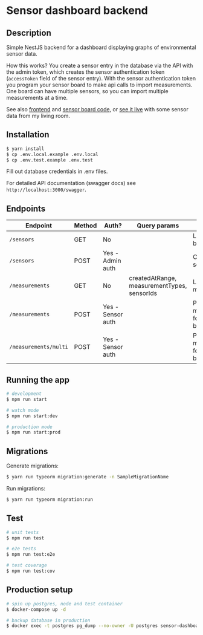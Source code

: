 # Sensor dashboard backend

## Description

Simple NestJS backend for a dashboard displaying graphs of environmental sensor data.

How this works? You create a sensor entry in the database via the API with the admin token, which creates the sensor authentication token (`accessToken` field of the sensor entry). With the sensor authentication token you program your sensor board to make api calls to import measurements. One board can have multiple sensors, so you can import multiple measurements at a time.

See also [frontend](https://github.com/xtrinch/sensor-dashboard-react-frontend) and [sensor board code](https://github.com/xtrinch/sensor-dashboard-ESP32-BME680-reader), or [see it live](http://sensor-dashboard.trina.si/) with some sensor data from my living room.

## Installation

```bash
$ yarn install
$ cp .env.local.example .env.local
$ cp .env.test.example .env.test
```
Fill out database credentials in .env files.

For detailed API documentation (swagger docs) see `http://localhost:3000/swagger`.

## Endpoints

 Endpoint              | Method | Auth?             | Query params                                 | Description
 --------------------- | ------ | ----------------- | -------------------------------------------- | ------------------------------------------------
 `/sensors`            | GET    | No                |                                              | List all sensor boards
 `/sensors`            | POST   | Yes - Admin auth  |                                              | Create a sensor entry
 `/measurements`       | GET    | No                | createdAtRange, measurementTypes, sensorIds | List all measurements
 `/measurements`       | POST   | Yes - Sensor auth |                                              | Post one measurement for a sensor board
 `/measurements/multi` | POST   | Yes - Sensor auth |                                              | Post multiple measurements for a sensor board

## Running the app

```bash
# development
$ npm run start

# watch mode
$ npm run start:dev

# production mode
$ npm run start:prod
```

## Migrations

Generate migrations:
```bash
$ yarn run typeorm migration:generate -n SampleMigrationName
```

Run migrations:
```bash
$ yarn run typeorm migration:run
```

## Test

```bash
# unit tests
$ npm run test

# e2e tests
$ npm run test:e2e

# test coverage
$ npm run test:cov
```

## Production setup
 
```bash
# spin up postgres, node and test container
$ docker-compose up -d

# backup database in production
$ docker exec -t postgres pg_dump --no-owner -U postgres sensor-dashboard > ../sensor-dashboard-database-backups/backup.sql
```
